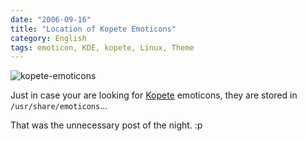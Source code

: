 ```yaml
---
date: "2006-09-16"
title: "Location of Kopete Emoticons"
category: English
tags: emoticon, KDE, kopete, Linux, Theme
---
```


![kopete-emoticons]({attach}kopete-emoticons.png)

Just in case your are looking for [Kopete](https://kopete.kde.org) emoticons, they are stored in `/usr/share/emoticons`...

That was the unnecessary post of the night. :p
